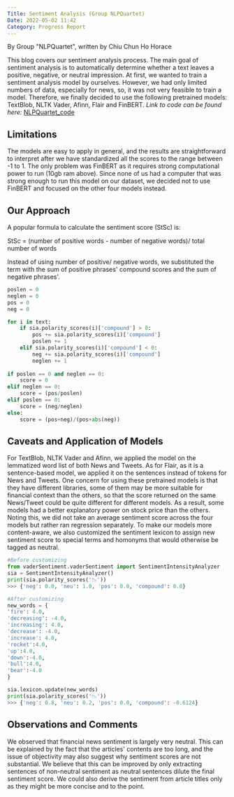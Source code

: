 ```yaml
---
Title: Sentiment Analysis (Group NLPQuartet) 
Date: 2022-05-02 11:42
Category: Progress Report
---
```


By Group "NLPQuartet", written by Chiu Chun Ho Horace


This blog covers our sentiment analysis process. The main goal of sentiment analysis is to automatically determine whether a text leaves a positive, negative, or neutral impression. At first, we wanted to train a sentiment analysis model by ourselves. However, we had only limited numbers of data, especially for news, so, it was not very feasible to train a model. Therefore, we finally decided to use the following pretrained models: TextBlob, NLTK Vader, Afinn, Flair and FinBERT. 
 *Link to code can be found here:* [NLPQuartet_code](https://github.com/crystal-kwan/FINA4350-NLPQuartet/blob/main/Code.ipynb)

## Limitations

The models are easy to apply in general, and the results are straightforward to interpret after we have standardized all the scores to the range between -1 to 1. The only problem was FinBERT as it requires strong computational power to run (10gb ram above). Since none of us had a computer that was strong enough to run this model on our dataset, we decided not to use FinBERT and focused on the other four models instead. 

## Our Approach
A popular formula to calculate the sentiment score (StSc) is:

StSc = (number of positive words - number of negative words)/ total number of words

Instead of using number of positive/ negative words, we substituted the term with the sum of positive phrases' compound scores and the sum of negative phrases'. 

```python
poslen = 0
neglen = 0 
pos = 0
neg = 0

for i in text:
    if sia.polarity_scores(i)['compound'] > 0:
        pos += sia.polarity_scores(i)['compound']
        poslen += 1
    elif sia.polarity_scores(i)['compound'] < 0:
        neg += sia.polarity_scores(i)['compound']
        neglen += 1
                    
if poslen == 0 and neglen == 0:
    score = 0            
elif neglen == 0:
    score = (pos/poslen)
elif poslen == 0:
    score = (neg/neglen)
else:
    score = (pos+neg)/(pos+abs(neg))
```

## Caveats and Application of Models

For TextBlob, NLTK Vader and Afinn, we applied the model on the lemmatized word list of both News and Tweets. As for Flair, as it is a sentence-based model, we applied it on the sentences instead of tokens for News and Tweets. One concern for using these pretrained models is that they have different libraries, some of them may be more suitable for financial context than the others, so that the score returned on the same News/Tweet could be quite different for different models. As a result, some models had a better explanatory power on stock price than the others. Noting this, we did not take an average sentiment score across the four models but rather ran regression separately. To make our models more content-aware, we also customized the sentiment lexicon to assign new sentiment score to special terms and homonyms that would otherwise be tagged as neutral. 

```python
#Before customizing
from vaderSentiment.vaderSentiment import SentimentIntensityAnalyzer
sia = SentimentIntensityAnalyzer()
print(sia.polarity_scores('📉'))
>>> {'neg': 0.0, 'neu': 1.0, 'pos': 0.0, 'compound': 0.0}
```
```python
#After customizing
new_words = {
'fire': 4.0,
'decreasing': -4.0,
'increasing': 4.0,
'decrease': -4.0,
'increase': 4.0,
'rocket':4.0,
'up':4.0,
'down':-4.0,
'bull':4.0,
'bear':-4.0
}

sia.lexicon.update(new_words)
print(sia.polarity_scores('📉'))
>>> {'neg': 0.8, 'neu': 0.2, 'pos': 0.0, 'compound': -0.6124}

```
## Observations and Comments 

We observed that financial news sentiment is largely very neutral. This can be explained by the fact that the articles' contents are too long, and the issue of objectivity may also suggest why sentiment scores are not substantial. We believe that this can be improved by only extracting sentences of non-neutral sentiment as neutral sentences dilute the final sentiment score. We could also derive the sentiment from article titles only as they might be more concise and to the point. 
